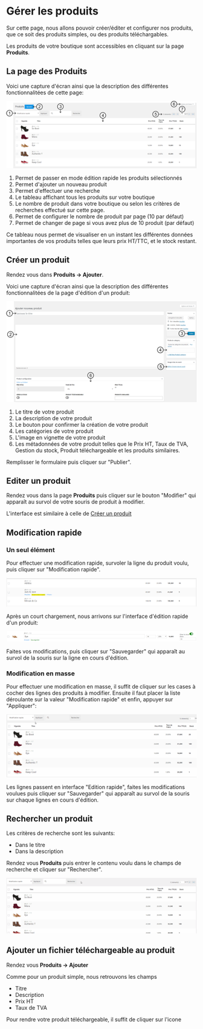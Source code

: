 # Gérer les produits

Sur cette page, nous allons pouvoir créer/éditer et configurer nos produits, que ce soit des produits simples, ou des produits téléchargables.

Les produits de votre boutique sont accessibles en cliquant sur la page **Produits**.

## La page des Produits

Voici une capture d'écran ainsi que la description des différentes fonctionnalitées de cette page:

![](https://github.com/Eoxia/wpshop-docs/blob/master/images/page-des-produits.png)

1. Permet de passer en mode édition rapide les produits sélectionnés
2. Permet d'ajouter un nouveau produit
3. Permet d'effectuer une recherche
4. Le tableau affichant tous les produits sur votre boutique
5. Le nombre de produit dans votre boutique ou selon les critères de recherches effectué sur cette page.
6. Permet de configurer le nombre de produit par page (10 par défaut)
7. Permet de changer de page si vous avez plus de 10 produit (par défaut)

Ce tableau nous permet de visualiser en un instant les différentes données importantes de vos produits telles que leurs prix HT/TTC, et le stock restant.

## Créer un produit

Rendez vous dans **Produits -> Ajouter**.

Voici une capture d'écran ainsi que la description des différentes fonctionnalitées de la page d'édition d'un produit:

![](https://github.com/Eoxia/wpshop-docs/blob/master/images/product-edit-3.png)

1. Le titre de votre produit
2. La description de votre produit
3. Le bouton pour confirmer la création de votre produit
4. Les catégories de votre produit
5. L'image en vignette de votre produit
6. Les métadonnées de votre produit telles que le Prix HT, Taux de TVA, Gestion du stock, Produit téléchargeable et les produits similaires.

Remplisser le formulaire puis cliquer sur "Publier".

## Editer un produit

Rendez vous dans la page **Produits** puis cliquer sur le bouton "Modifier" qui apparaît au survol de votre souris de produit à modifier.

L'interface est similaire à celle de [Créer un produit](https://github.com/Eoxia/wpshop-docs/blob/master/pages/product.md#cr%C3%A9er-un-produit)

## Modification rapide

### Un seul élément

Pour effectuer une modification rapide, survoler la ligne du produit voulu, puis cliquer sur "Modification rapide".

![](https://github.com/Eoxia/wpshop-docs/blob/master/images/product-quick-edit.png)

Après un court chargement, nous arrivons sur l'interface d'édition rapide d'un produit:

![](https://github.com/Eoxia/wpshop-docs/blob/master/images/product-quick-edit-ui.png)

Faites vos modifications, puis cliquer sur "Sauvegarder" qui apparaît au survol de la souris sur la ligne en cours d'édition.

### Modification en masse

Pour effectuer une modification en masse, il suffit de cliquer sur les cases à cocher des lignes des produits à modifier.
Ensuite il faut placer la liste déroulante sur la valeur "Modification rapide" et enfin, appuyer sur "Appliquer":

![](https://github.com/Eoxia/wpshop-docs/blob/master/images/product-mass-quick-edit.gif)

Les lignes passent en interface "Edition rapide", faites les modifications voulues puis cliquer sur "Sauvegarder" qui apparaît au survol de la souris sur chaque lignes en cours d'édition.

## Rechercher un produit

Les critères de recherche sont les suivants:

* Dans le titre
* Dans la description

Rendez vous **Produits** puis entrer le contenu voulu dans le champs de recherche et cliquer sur "Rechercher".

![](https://github.com/Eoxia/wpshop-docs/blob/master/images/product-search-2.gif)

## Ajouter un fichier téléchargeable au produit

Rendez vous **Produits -> Ajouter**

Comme pour un produit simple, nous retrouvons les champs

* Titre
* Description
* Prix HT
* Taux de TVA

Pour rendre votre produit téléchargeable, il suffit de cliquer sur l'icone
